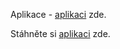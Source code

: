 Aplikace - [aplikaci](Overlay/OverlayWPF/OverlayWPF/bin/Release/net7.0-windows/OverlayWPF.exe) zde.

Stáhněte si [aplikaci](Overlay/OverlayWPF/OverlayWPF/bin/Release/net7.0-windows/OverlayWPF.exe) zde.
